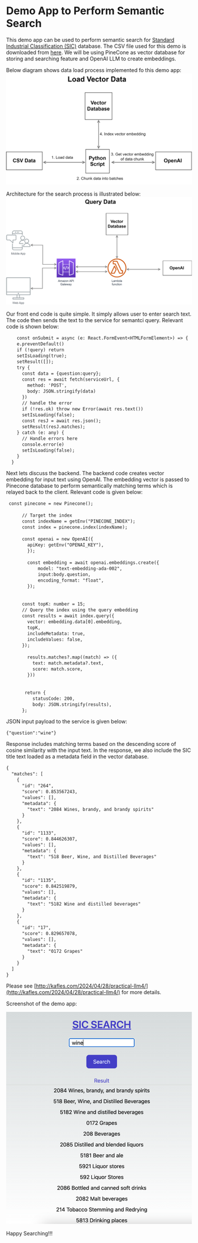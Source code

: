 # Demo App to Perform Semantic Search
This demo app can be used to perform semantic search for [Standard Industrial Classification (SIC)](https://www.osha.gov/data/sic-manual) database.  The CSV file used for this demo is downloaded from [here](https://www.bls.gov/cew/classifications/industry/sic-industry-titles.htm). We will be using PineCone as vector database for storing and searching feature and OpenAI LLM to create embeddings.

Below diagram shows data load process implemented fo this demo app: 
![Embed](load-embed.svg)

Architecture for the search process is illustrated below: 
![Query](semantic-query.svg)

Our front end code is quite simple. It simply allows user to enter search text. The code then sends the text to the service for semantci query. Relevant code is shown below:  
```
    const onSubmit = async (e: React.FormEvent<HTMLFormElement>) => {
    e.preventDefault()
    if (!query) return
    setIsLoading(true);
    setResult([]);
    try {
      const data = {question:query};
      const res = await fetch(serviceUrl, {
        method: 'POST',
        body: JSON.stringify(data)
      })
      // handle the error
      if (!res.ok) throw new Error(await res.text())
      setIsLoading(false);
      const resJ = await res.json();
      setResult(resJ.matches);
    } catch (e: any) {
      // Handle errors here
      console.error(e)
      setIsLoading(false);
    }
  }
```


Next lets discuss the backend. The backend code creates vector embedding for input text using OpenAI. The embedding vector is passed to Pinecone database to perform semantically matching terms which is relayed back to the client. Relevant code is given below:


```
 const pinecone = new Pinecone();

      // Target the index
      const indexName = getEnv("PINECONE_INDEX");
      const index = pinecone.index(indexName);

      const openai = new OpenAI({
        apiKey: getEnv("OPENAI_KEY"),
        });
        
        const embedding = await openai.embeddings.create({
            model: "text-embedding-ada-002",
            input:body.question,
            encoding_format: "float",
        });
        

      const topK: number = 15;
      // Query the index using the query embedding
      const results = await index.query({
        vector: embedding.data[0].embedding,
        topK,
        includeMetadata: true,
        includeValues: false,
      });

        results.matches?.map((match) => ({
          text: match.metadata?.text,
          score: match.score,
        }))
      
      
       return {
          statusCode: 200,
          body: JSON.stringify(results),
      };

```

JSON input payload to the service is given below:
```
{"question":"wine"}
```
Response includes matching terms based on the descending score of cosine similarity with the input text. In the response, we also include the SIC title text loaded as a metadata field in the vector database.
```
{
  "matches": [
    {
      "id": "264",
      "score": 0.853567243,
      "values": [],
      "metadata": {
        "text": "2084 Wines, brandy, and brandy spirits"
      }
    },
    {
      "id": "1133",
      "score": 0.844626307,
      "values": [],
      "metadata": {
        "text": "518 Beer, Wine, and Distilled Beverages"
      }
    },
    {
      "id": "1135",
      "score": 0.842519879,
      "values": [],
      "metadata": {
        "text": "5182 Wine and distilled beverages"
      }
    },
    {
      "id": "17",
      "score": 0.829657078,
      "values": [],
      "metadata": {
        "text": "0172 Grapes"
      }
    }
  ]
}
```
Please see [http://kafles.com/2024/04/28/practical-llm4/](http://kafles.com/2024/04/28/practical-llm4/) for more details.

Screenshot of the demo app:

![Semantic UI](sic-ui.png)


Happy Searching!!!
